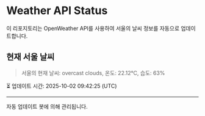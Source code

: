 
# Weather API Status

이 리포지토리는 OpenWeather API를 사용하여 서울의 날씨 정보를 자동으로 업데이트합니다.

## 현재 서울 날씨
> 서울의 현재 날씨: overcast clouds, 온도: 22.12°C, 습도: 63%

⏳ 업데이트 시간: 2025-10-02 09:42:25 (UTC)

---
자동 업데이트 봇에 의해 관리됩니다.
